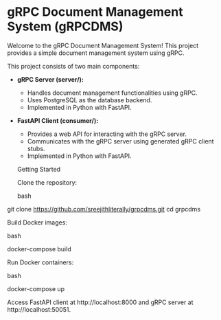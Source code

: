 # gRPC Document Management System (gRPCDMS)

Welcome to the gRPC Document Management System! This project provides a simple document management system using gRPC.

This project consists of two main components:

- **gRPC Server (server/):**
  - Handles document management functionalities using gRPC.
  - Uses PostgreSQL as the database backend.
  - Implemented in Python with FastAPI.

- **FastAPI Client (consumer/):**
  - Provides a web API for interacting with the gRPC server.
  - Communicates with the gRPC server using generated gRPC client stubs.
  - Implemented in Python with FastAPI.


  Getting Started

    Clone the repository:

    bash

git clone https://github.com/sreejithliterally/grpcdms.git
cd grpcdms

Build Docker images:

bash

docker-compose build

Run Docker containers:

bash

docker-compose up

Access FastAPI client at http://localhost:8000 and gRPC server at http://localhost:50051.